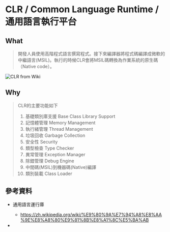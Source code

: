 # CLR / Common Language Runtime / 通用語言執行平台


## What

> 開發人員使用高階程式語言撰寫程式。接下來編譯器將程式碼編譯成微軟的中繼語言(MSIL)。執行的時候CLR會將MSIL碼轉換為作業系統的原生碼（Native code）。

<img src="https://zh.wikipedia.org/wiki/%E9%80%9A%E7%94%A8%E8%AA%9E%E8%A8%80%E9%81%8B%E8%A1%8C%E5%BA%AB#/media/File:Common_Language_Runtime_diagram.svg" alt="CLR from Wiki" />


## Why

> CLR的主要功能如下
>
> 1. 基礎類別庫支援 Base Class Library Support
> 1. 記憶體管理 Memory Management
> 1. 執行緒管理 Thread Management
> 1. 垃圾回收 Garbage Collection
> 1. 安全性 Security
> 1. 類型檢查 Type Checker
> 1. 異常管理 Exception Manager
> 1. 除錯管理 Debug Engine
> 1. 中間碼(MSIL)到機器碼(Native)編譯
> 1. 類別裝載 Class Loader


## 參考資料

* 通用語言運行庫
  * https://zh.wikipedia.org/wiki/%E9%80%9A%E7%94%A8%E8%AA%9E%E8%A8%80%E9%81%8B%E8%A1%8C%E5%BA%AB

* 